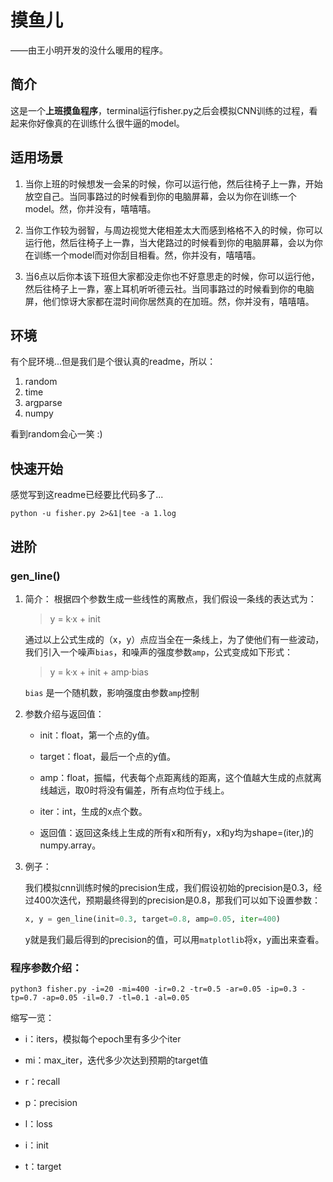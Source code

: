 # 摸鱼儿

——由王小明开发的没什么暖用的程序。

## 简介

这是一个**上班摸鱼程序**，terminal运行fisher.py之后会模拟CNN训练的过程，看起来你好像真的在训练什么很牛逼的model。

## 适用场景

1. 当你上班的时候想发一会呆的时候，你可以运行他，然后往椅子上一靠，开始放空自己。当同事路过的时候看到你的电脑屏幕，会以为你在训练一个model。然，你并没有，嘻嘻嘻。


2. 当你工作较为弱智，与周边视觉大佬相差太大而感到格格不入的时候，你可以运行他，然后往椅子上一靠，当大佬路过的时候看到你的电脑屏幕，会以为你在训练一个model而对你刮目相看。然，你并没有，嘻嘻嘻。


3. 当6点以后你本该下班但大家都没走你也不好意思走的时候，你可以运行他，然后往椅子上一靠，塞上耳机听听德云社。当同事路过的时候看到你的电脑屏，他们惊讶大家都在混时间你居然真的在加班。然，你并没有，嘻嘻嘻。

## 环境

有个屁环境...但是我们是个很认真的readme，所以：
1. random
2. time
3. argparse
4. numpy

看到random会心一笑 :)

## 快速开始

感觉写到这readme已经要比代码多了...

```
python -u fisher.py 2>&1|tee -a 1.log
```
## 进阶

### gen_line()

1. 简介： 根据四个参数生成一些线性的离散点，我们假设一条线的表达式为：

   > y = k·x + init

   通过以上公式生成的（x，y）点应当全在一条线上，为了使他们有一些波动，我们引入一个噪声`bias`，和噪声的强度参数`amp`，公式变成如下形式：

   > y = k·x + init + amp·bias

   `bias` 是一个随机数，影响强度由参数`amp`控制

2. 参数介绍与返回值：

   - init：float，第一个点的y值。

   - target：float，最后一个点的y值。

   - amp：float，振幅，代表每个点距离线的距离，这个值越大生成的点就离线越远，取0时将没有偏差，所有点均位于线上。

   - iter：int，生成的x点个数。

   - 返回值：返回这条线上生成的所有x和所有y，x和y均为shape=(iter,)的numpy.array。

3. 例子：

    我们模拟cnn训练时候的precision生成，我们假设初始的precision是0.3，经过400次迭代，预期最终得到的precision是0.8，那我们可以如下设置参数：

    ```python
    x, y = gen_line(init=0.3, target=0.8, amp=0.05, iter=400)
    ```

    y就是我们最后得到的precision的值，可以用`matplotlib`将x，y画出来查看。

### 程序参数介绍：

```
python3 fisher.py -i=20 -mi=400 -ir=0.2 -tr=0.5 -ar=0.05 -ip=0.3 -tp=0.7 -ap=0.05 -il=0.7 -tl=0.1 -al=0.05
```

缩写一览：

 - i：iters，模拟每个epoch里有多少个iter

 - mi：max_iter，迭代多少次达到预期的target值

 - r：recall

 - p：precision

 - l：loss

 - i：init

 - t：target
